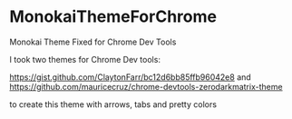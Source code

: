 MonokaiThemeForChrome
=====================

Monokai Theme Fixed for Chrome Dev Tools


I took two themes for Chrome Dev tools: 

https://gist.github.com/ClaytonFarr/bc12d6bb85ffb96042e8 
and
https://github.com/mauricecruz/chrome-devtools-zerodarkmatrix-theme

to create this theme with arrows, tabs and pretty colors
